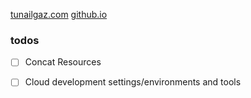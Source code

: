 
[tunailgaz.com](https://www.tunailgaz.com)
[github.io](https://github.tunailgaz.io)

### todos

- [ ] Concat Resources
- [ ] Cloud development settings/environments and tools

